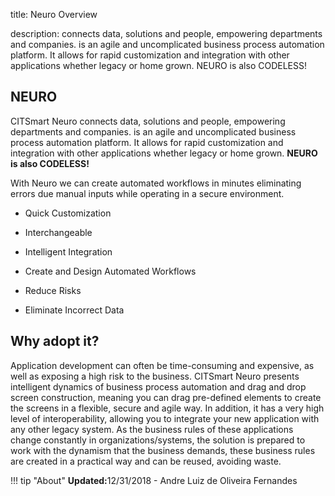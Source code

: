 title: Neuro Overview

description: connects data, solutions and people, empowering departments and companies. is an agile and uncomplicated business process automation platform. It allows for rapid customization and integration with other applications whether legacy or home grown. NEURO is also CODELESS!

NEURO 
------

CITSmart Neuro connects data, solutions and people, empowering departments and companies. is an agile and uncomplicated business process automation platform. It allows for rapid customization and integration with other applications whether legacy or home grown. **NEURO is also CODELESS!**

With Neuro we can create automated workflows in minutes eliminating errors due
manual inputs while operating in a secure environment.

-   Quick Customization

-   Interchangeable

-   Intelligent Integration

-   Create and Design Automated Workflows

-   Reduce Risks

-   Eliminate Incorrect Data

Why adopt it? 
--------------

Application development can often be time-consuming and expensive, as well as
exposing a high risk to the business. CITSmart Neuro presents intelligent
dynamics of business process automation and drag and drop screen construction,
meaning you can drag pre-defined elements to create the screens in a flexible,
secure and agile way. In addition, it has a very high level of interoperability,
allowing you to integrate your new application with any other legacy system. As
the business rules of these applications change constantly in
organizations/systems, the solution is prepared to work with the dynamism that
the business demands, these business rules are created in a practical way and
can be reused, avoiding waste.

!!! tip "About"
    <b>Updated:</b>12/31/2018 - Andre Luiz de Oliveira Fernandes
